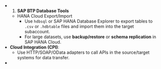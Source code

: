 - 1. **SAP BTP Database Tools**
    - HANA Cloud Export/Import
        - Use `hdbsql` or SAP HANA Database Explorer to export tables to `.csv` or `.hdbtable` files and import them into the target subaccount.
        - For large datasets, use **backup/restore** or **schema replication** in SAP HANA Cloud.
- **Cloud Integration (CPI)**:
    - Use HTTP/SOAP/OData adapters to call APIs in the source/target systems for data transfer.
- 
